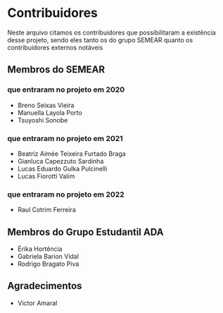 # Contribuidores
Neste arquivo citamos os contribuidores que possibilitaram a existência desse projeto, sendo eles tanto os do grupo SEMEAR quanto os contribuidores externos notáveis

## Membros do SEMEAR
### que entraram no projeto em 2020
- Breno Seixas Vieira
- Manuella Layola Porto
- Tsuyoshi Sonobe

### que entraram no projeto em 2021
- Beatriz Aimée Teixeira Furtado Braga
- Gianluca Capezzuto Sardinha
- Lucas Eduardo Gulka Pulcinelli
- Lucas Fiorotti Valim

### que entraram no projeto em 2022
- Raul Cotrim Ferreira

## Membros do Grupo Estudantil ADA
- Érika Hortência
- Gabriela Barion Vidal
- Rodrigo Bragato Piva

## Agradecimentos
- Victor Amaral
